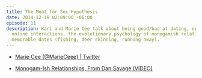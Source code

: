 ```yaml
---
title: The Meat for Sex Hypothesis
date: 2014-12-18 02:09:00 -06:00
episode: 11
description: Kari and Marie Cee talk about being good/bad at dating, optimal pre-date
  online interactions, the evolutionary psychology of monogamish relationships, and
  memorable dates (fishing, deer skinning, running away).
---
```


* [Marie Cee (@MarieCeee) | Twitter][1]

* [Monogam-Ish Relationships, From Dan Savage (VIDEO)][2]

[1]: https://twitter.com/marieceee
[2]: http://www.huffingtonpost.com/2014/05/02/monogamish-relationships-_n_5255297.html

  